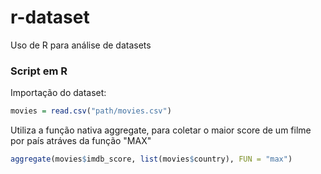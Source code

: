 # r-dataset
Uso de R para análise de datasets

### Script em R

Importação do dataset:
```r 
movies = read.csv("path/movies.csv")
``` 

Utiliza a função nativa aggregate, para coletar o maior score de um filme por país atráves da função "MAX"
```r
aggregate(movies$imdb_score, list(movies$country), FUN = "max") 
````



